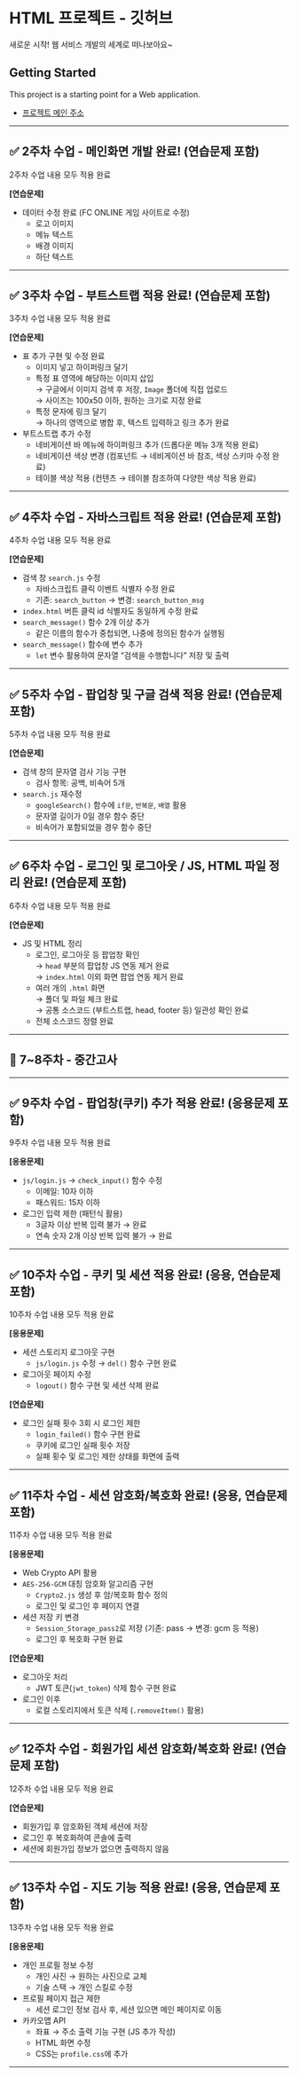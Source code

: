 # HTML 프로젝트 - 깃허브  
새로운 시작! 웹 서비스 개발의 세계로 떠나보아요~

## Getting Started  
This project is a starting point for a Web application.  
- [프로젝트 메인 주소](https://github.com/pjwgithub/WEB_MAIN_20210986)

---

## ✅ 2주차 수업 - 메인화면 개발 완료! (연습문제 포함)  
2주차 수업 내용 모두 적용 완료

**[연습문제]**  
- 데이터 수정 완료 (FC ONLINE 게임 사이트로 수정)  
  - 로고 이미지  
  - 메뉴 텍스트  
  - 배경 이미지  
  - 하단 텍스트

---

## ✅ 3주차 수업 - 부트스트랩 적용 완료! (연습문제 포함)  
3주차 수업 내용 모두 적용 완료

**[연습문제]**  
- 표 추가 구현 및 수정 완료  
  - 이미지 넣고 하이퍼링크 달기  
  - 특정 표 영역에 해당하는 이미지 삽입  
    → 구글에서 이미지 검색 후 저장, `Image` 폴더에 직접 업로드  
    → 사이즈는 100x50 이하, 원하는 크기로 지정 완료  
  - 특정 문자에 링크 달기  
    → 하나의 영역으로 병합 후, 텍스트 입력하고 링크 추가 완료  
- 부트스트랩 추가 수정  
  - 네비게이션 바 메뉴에 하이퍼링크 추가 (드롭다운 메뉴 3개 적용 완료)  
  - 네비게이션 색상 변경 (컴포넌트 → 네비게이션 바 참조, 색상 스키마 수정 완료)  
  - 테이블 색상 적용 (컨텐츠 → 테이블 참조하여 다양한 색상 적용 완료)

---

## ✅ 4주차 수업 - 자바스크립트 적용 완료! (연습문제 포함)  
4주차 수업 내용 모두 적용 완료

**[연습문제]**  
- 검색 창 `search.js` 수정  
  - 자바스크립트 클릭 이벤트 식별자 수정 완료  
  - 기존: `search_button` → 변경: `search_button_msg`  
- `index.html` 버튼 클릭 id 식별자도 동일하게 수정 완료  
- `search_message()` 함수 2개 이상 추가  
  - 같은 이름의 함수가 중첩되면, 나중에 정의된 함수가 실행됨  
- `search_message()` 함수에 변수 추가  
  - `let` 변수 활용하여 문자열 “검색을 수행합니다” 저장 및 출력

---

## ✅ 5주차 수업 - 팝업창 및 구글 검색 적용 완료! (연습문제 포함)  
5주차 수업 내용 모두 적용 완료

**[연습문제]**  
- 검색 창의 문자열 검사 기능 구현  
  - 검사 항목: 공백, 비속어 5개  
- `search.js` 재수정  
  - `googleSearch()` 함수에 `if문`, `반복문`, `배열` 활용  
  - 문자열 길이가 0일 경우 함수 중단  
  - 비속어가 포함되었을 경우 함수 중단

---

## ✅ 6주차 수업 - 로그인 및 로그아웃 / JS, HTML 파일 정리 완료! (연습문제 포함)  
6주차 수업 내용 모두 적용 완료

**[연습문제]**  
- JS 및 HTML 정리  
  - 로그인, 로그아웃 등 팝업창 확인  
    → `head` 부분의 팝업창 JS 연동 제거 완료  
    → `index.html` 이외 화면 팝업 연동 제거 완료  
  - 여러 개의 `.html` 화면  
    → 폴더 및 파일 체크 완료  
    → 공통 소스코드 (부트스트랩, head, footer 등) 일관성 확인 완료  
  - 전체 소스코드 정렬 완료

---

## 📌 7~8주차 - 중간고사

---

## ✅ 9주차 수업 - 팝업창(쿠키) 추가 적용 완료! (응용문제 포함)  
9주차 수업 내용 모두 적용 완료

**[응용문제]**  
- `js/login.js` → `check_input()` 함수 수정  
  - 이메일: 10자 이하  
  - 패스워드: 15자 이하  
- 로그인 입력 제한 (패턴식 활용)  
  - 3글자 이상 반복 입력 불가 → 완료  
  - 연속 숫자 2개 이상 반복 입력 불가 → 완료

---

## ✅ 10주차 수업 - 쿠키 및 세션 적용 완료! (응용, 연습문제 포함)  
10주차 수업 내용 모두 적용 완료

**[응용문제]**  
- 세션 스토리지 로그아웃 구현  
  - `js/login.js` 수정 → `del()` 함수 구현 완료  
- 로그아웃 페이지 수정  
  - `logout()` 함수 구현 및 세션 삭제 완료

**[연습문제]**  
- 로그인 실패 횟수 3회 시 로그인 제한  
  - `login_failed()` 함수 구현 완료  
  - 쿠키에 로그인 실패 횟수 저장  
  - 실패 횟수 및 로그인 제한 상태를 화면에 출력

---

## ✅ 11주차 수업 - 세션 암호화/복호화 완료! (응용, 연습문제 포함)  
11주차 수업 내용 모두 적용 완료

**[응용문제]**  
- Web Crypto API 활용  
- `AES-256-GCM` 대칭 암호화 알고리즘 구현  
  - `Crypto2.js` 생성 후 암/복호화 함수 정의  
  - 로그인 및 로그인 후 페이지 연결  
- 세션 저장 키 변경  
  - `Session_Storage_pass2`로 저장 (기존: pass → 변경: gcm 등 적용)  
  - 로그인 후 복호화 구현 완료

**[연습문제]**  
- 로그아웃 처리  
  - JWT 토큰(`jwt_token`) 삭제 함수 구현 완료  
- 로그인 이후  
  - 로컬 스토리지에서 토큰 삭제 (`.removeItem()` 활용)

---

## ✅ 12주차 수업 - 회원가입 세션 암호화/복호화 완료! (연습문제 포함)  
12주차 수업 내용 모두 적용 완료

**[연습문제]**  
- 회원가입 후 암호화된 객체 세션에 저장  
- 로그인 후 복호화하여 콘솔에 출력  
- 세션에 회원가입 정보가 없으면 출력하지 않음

---

## ✅ 13주차 수업 - 지도 기능 적용 완료! (응용, 연습문제 포함)  
13주차 수업 내용 모두 적용 완료

**[응용문제]**  
- 개인 프로필 정보 수정  
  - 개인 사진 → 원하는 사진으로 교체  
  - 기술 스택 → 개인 스킬로 수정  
- 프로필 페이지 접근 제한  
  - 세션 로그인 정보 검사 후, 세션 있으면 메인 페이지로 이동  
- 카카오맵 API  
  - 좌표 → 주소 출력 기능 구현 (JS 추가 작성)  
  - HTML 화면 수정  
  - CSS는 `profile.css`에 추가

---
